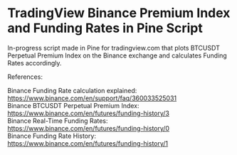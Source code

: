 # TradingView Binance Premium Index and Funding Rates in Pine Script

In-progress script made in Pine for tradingview.com that plots BTCUSDT Perpetual Premium Index on the Binance exchange
and calculates Funding Rates accordingly.

References:

Binance Funding Rate calculation explained: https://www.binance.com/en/support/faq/360033525031  
Binance BTCUSDT Perpetual Premium Index: https://www.binance.com/en/futures/funding-history/3  
Binance Real-Time Funding Rates: https://www.binance.com/en/futures/funding-history/0  
Binance Funding Rate History: https://www.binance.com/en/futures/funding-history/1  


